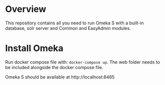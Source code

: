 # Overview

This repository contains all you need to run Omeka S with a built-in database, solr server and Common and EasyAdmin modules.

# Install Omeka

Run docker compose file with: `docker-compose up`.
The web folder needs to be included alongside the docker compose file.
 
Omeka S should be available at http://localhost:8485
